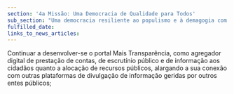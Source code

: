 ```yaml
---
section: '4a Missão: Uma Democracia de Qualidade para Todos'
sub_section: "Uma democracia resiliente ao populismo e à demagogia com mais participação, mais transparência e mais proximidade"
fulfilled_date:
links_to_news_articles:
---
```


Continuar a desenvolver-se o portal Mais Transparência, como agregador digital de prestação de contas, de escrutínio público e de informação aos cidadãos quanto a alocação de recursos públicos, alargando a sua conexão com outras plataformas de divulgação de informação geridas por outros entes públicos;